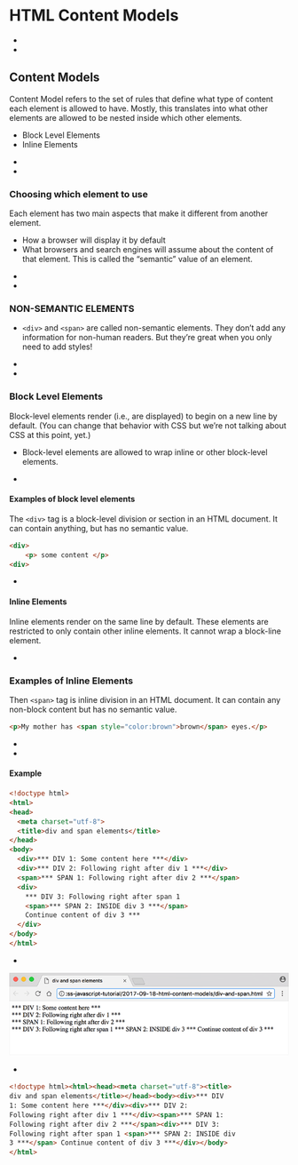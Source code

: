 # HTML Content Models







-
-
## Content Models
Content Model refers to the set of rules that define what type of content each element is allowed to have. Mostly, this translates into what other elements are allowed to be nested inside which other elements.
* Block Level Elements
* Inline Elements



-
-
### Choosing which element to use
Each element has two main aspects that make it different from another element.
* How a browser will display it by default
* What browsers and search engines will assume about the content of that element. This is called the “semantic” value of an element.

-
-
### NON-SEMANTIC ELEMENTS
* `<div>` and `<span>` are called non-semantic elements. They don’t add any information for non-human readers. But they’re great when you only need to add styles!


-
-
### Block Level Elements
Block-level elements render (i.e., are displayed) to begin on a new line by default. (You can change that behavior with CSS but we’re not talking about CSS at this point, yet.)
* Block-level elements are allowed to wrap inline or other block-level elements.

-
#### Examples of block level elements
The `<div>` tag is a block-level division or section in an HTML document. It can  contain anything, but has no semantic value.
```HTML
<div>
    <p> some content </p>
<div>
```


-
#### Inline Elements
Inline elements render on the same line by default. These elements are restricted to only contain other inline elements. It cannot wrap a
block-line element.

-
### Examples of Inline Elements
Then `<span>` tag is inline division in an HTML document. It can contain any non-block content but has no semantic value.

```HTML
<p>My mother has <span style="color:brown">brown</span> eyes.</p>
```

-
-

#### Example
```HTML
<!doctype html>
<html>
<head>
  <meta charset="utf-8">
  <title>div and span elements</title>
</head>
<body>
  <div>*** DIV 1: Some content here ***</div>
  <div>*** DIV 2: Following right after div 1 ***</div>
  <span>*** SPAN 1: Following right after div 2 ***</span>
  <div>
    *** DIV 3: Following right after span 1
    <span>*** SPAN 2: INSIDE div 3 ***</span>
    Continue content of div 3 ***
  </div>
</body>
</html>
```

-
<img src="img/example1.png">

-
```HTML
<!doctype html><html><head><meta charset="utf-8"><title>
div and span elements</title></head><body><div>*** DIV
1: Some content here ***</div><div>*** DIV 2:
Following right after div 1 ***</div><span>*** SPAN 1:
Following right after div 2 ***</span><div>*** DIV 3:
Following right after span 1 <span>*** SPAN 2: INSIDE div
3 ***</span> Continue content of div 3 ***</div></body>
</html>
```
